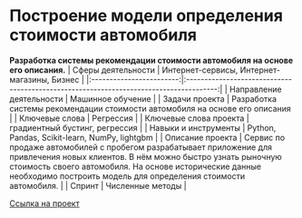 # Построение модели определения стоимости автомобиля
**Разработка системы рекомендации стоимости автомобиля на основе его описания.**
| Сферы деятельности       |  Интернет-сервисы, Интернет-магазины, Бизнес                                    |
|:------------------------:|:--------------------------------------------------------------------------------------:|
| Направление деятельности | Машинное обучение                          |
| Задачи проекта           |   Разработка системы рекомендации стоимости автомобиля на основе его описания               |
| Ключевые слова           | Регрессия                                                            |
| Ключевые слова проекта   | градиентный бустинг, регрессия                                        |
| Навыки и инструменты     | Python, Pandas, Scikit-learn, NumPy, lightgbm                     |
| Описание проекта         | Сервис по продаже автомобилей с пробегом  разрабатывает приложение для привлечения новых клиентов. В нём можно быстро узнать рыночную стоимость своего автомобиля. На основе исторические данные необходимо построить модель для определения стоимости автомобиля.                        |
| Спринт                    | Численные методы                                                   |

[Ссылка на проект](https://github.com/elanskov/elanskov_roman/tree/main/11_Determining_the_cost_of_cars "Построение модели определения стоимости автомобиля")
